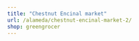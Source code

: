 ```yaml
---
title: "Chestnut Encinal market"
url: /alameda/chestnut-encinal-market-2/
shop: greengrocer
---
```

